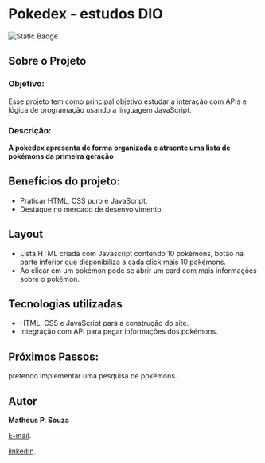 # Pokedex - estudos DIO
![Static Badge](https://img.shields.io/badge/Licence-MIT-green)

## Sobre o Projeto

### Objetivo: 
Esse projeto tem como principal objetivo estudar a interação com APIs e lógica de programação usando a linguagem JavaScript.

### Descrição:
**A pokedex apresenta de forma organizada e atraente uma lista de pokémons da primeira geração**

## Benefícios do projeto:
- Praticar HTML, CSS puro e JavaScript.
- Destaque no mercado de desenvolvimento.

## Layout

- Lista HTML criada com Javascript contendo 10 pokémons, botão na parte inferior que disponibiliza a cada click mais 10 pokémons.
- Ao clicar em um pokémon pode se abrir um card com mais informações sobre o pokémon.

## Tecnologias utilizadas

- HTML, CSS e JavaScript para a construção do site.
- Integração com API para pegar informações dos pokémons.

## Próximos Passos:

pretendo implementar uma pesquisa de pokémons.

## Autor

**Matheus P. Souza**

[E-mail](mailto:desenvolvedormatheus.dev@gmail.com).

[linkedIn](https://www.linkedin.com/in/matheus-souza-460868228/).




